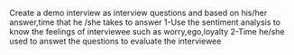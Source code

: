 Create a demo interview as interview questions and based on his/her answer,time that he /she takes to answer 1-Use the sentiment analysis to know the feelings of interviewee such as worry,ego,loyalty 2-Time he/she used to answet the questions to evaluate the interviewee
